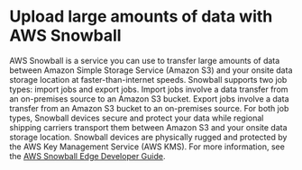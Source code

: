 # Upload large amounts of data with AWS Snowball<a name="emr-plan-input-snowball"></a>

AWS Snowball is a service you can use to transfer large amounts of data between Amazon Simple Storage Service \(Amazon S3\) and your onsite data storage location at faster\-than\-internet speeds\. Snowball supports two job types: import jobs and export jobs\. Import jobs involve a data transfer from an on\-premises source to an Amazon S3 bucket\. Export jobs involve a data transfer from an Amazon S3 bucket to an on\-premises source\. For both job types, Snowball devices secure and protect your data while regional shipping carriers transport them between Amazon S3 and your onsite data storage location\. Snowball devices are physically rugged and protected by the AWS Key Management Service \(AWS KMS\)\. For more information, see the [AWS Snowball Edge Developer Guide](https://docs.aws.amazon.com/snowball/latest/developer-guide/)\.